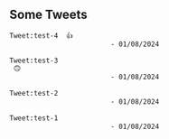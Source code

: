 ## Some Tweets

```bash
Tweet:test-4  👍
						 - 01/08/2024
```
```bash
Tweet:test-3
 🙃
						 - 01/08/2024
```
```bash
Tweet:test-2
						 - 01/08/2024
```
```bash
Tweet:test-1
						 - 01/08/2024
```
